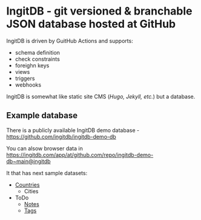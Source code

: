 # IngitDB - git versioned & branchable JSON database hosted at GitHub

IngitDB is driven by GuitHub Actions and supports:
- schema definition
- check constraints
- foreighn keys
- views
- triggers
- webhooks

IngitDB is somewhat like static site CMS (*Hugo, Jekyll, etc.*) but a database.

## Example database
There is a publicly available IngitDB demo database - https://github.com/ingitdb/ingitdb-demo-db

You can alsow browser data in https://ingitdb.com/app/at/github.com/repo/ingitdb-demo-db~main@ingitdb

It that has next sample datasets:

- [Countries](https://github.com/ingitdb/ingitdb-demo-db/tree/main/collections/countries)
  - Cities 
- ToDo
  - [Notes](https://github.com/ingitdb/ingitdb-demo-db/tree/main/collections/todo/notes)
  - [Tags](https://github.com/ingitdb/ingitdb-demo-db/tree/main/collections/todo/tags)

